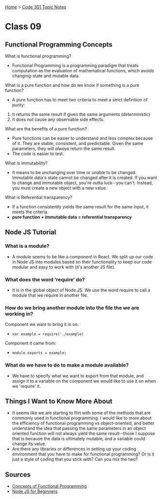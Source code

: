 [Home](../README.md) > [Code 301 Topic Notes](../301topicNotes.md)

# Class 09

## Functional Programming Concepts

What is functional programming?

- Functional Programming is a programming paradigm that treats computation as the evaluation of mathematical functions, which avoids changing-state and mutable data.

What is a pure function and how do we know if something is a pure function?

- A pure function has to meet two criteria to meet a strict defintiion of purity:

1. It returns the same result if given the same arguments (*deterministic*)
2. It does not cause any observable side effects.

What are the benefits of a pure function?

- Pure functions can be easier to understand and less complex because of it. They are stable, consistent, and predictable. Given the same parameters, they *will always* return the same result.
- The code is easier to test.

What is immutability?

- It means to be unchanging over time or unable to be changed. Immutable data's state cannot be changed after it is created. If you want to change and immutable object, you're outta luck--you can't. Instead, you must create a new object with a new value.

What is Referential transparency?

- If a function consistently yields the same result for the same input, it meets the criteria.
- **pure function + immutable data = referential transparency**

## Node JS Tutorial

### What is a module?

- A module seems to be like a component in React. We split up our code in Node JS into modules based on their functionality to keep our code modular and easy to work with (it's another JS file).

### What does the word ‘require’ do?

- It is in the global object of Node.JS. We use the word require to call a module that we require in another file.

### How do we bring another module into the file the we are working in?

Component we want to bring it in on:
- `var example = require('./example)`

Component it came from:
- `module.exports = example;`

### What do we have to do to make a module available?

- We have to specify what we want to export from that module, and assign it to a variable on the component we would like to use it on when we 'require' it.


## Things I Want to Know More About

- It seems like we are starting to flirt with some of the methods that are commonly used in functional programming. I would like to more about the efficiency of functional programming vs object-oriented, and better understand the idea that passing the same parameters in an object oriented function will not always yield the same result--those I suppose that is because the data is ultimately mutable, and a variable could change its value.
- Are there any libraries or differences in setting up your coding environment that you have to make for functional programming? Or is it just a style of coding that you stick with? Can you mix the two?

## Sources

- [Concepts of Functional Programming](https://medium.com/the-renaissance-developer/concepts-of-functional-programming-in-javascript-6bc84220d2aa)
- [Node JS for Beginners](https://www.youtube.com/watch?v=xHLd36QoS4k)
